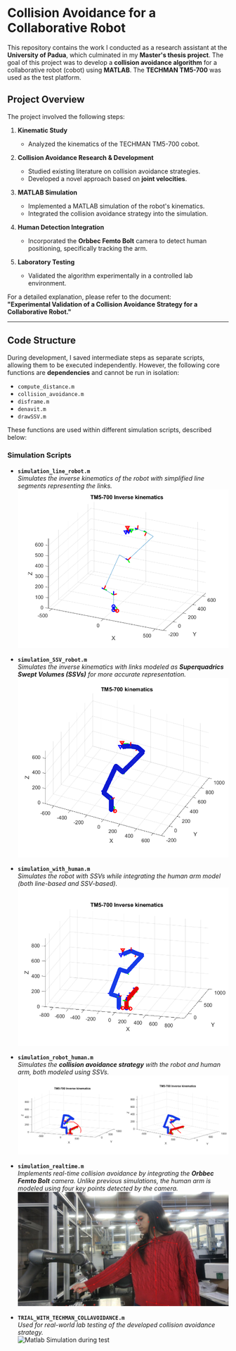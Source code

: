 # Collision Avoidance for a Collaborative Robot  

This repository contains the work I conducted as a research assistant at the **University of Padua**, which culminated in my **Master's thesis project**. The goal of this project was to develop a **collision avoidance algorithm** for a collaborative robot (cobot) using **MATLAB**. The **TECHMAN TM5-700** was used as the test platform.  

## Project Overview  

The project involved the following steps:  

1. **Kinematic Study**  
   - Analyzed the kinematics of the TECHMAN TM5-700 cobot.  
   
2. **Collision Avoidance Research & Development**  
   - Studied existing literature on collision avoidance strategies.  
   - Developed a novel approach based on **joint velocities**.  

3. **MATLAB Simulation**  
   - Implemented a MATLAB simulation of the robot's kinematics.  
   - Integrated the collision avoidance strategy into the simulation.  

4. **Human Detection Integration**  
   - Incorporated the **Orbbec Femto Bolt** camera to detect human positioning, specifically tracking the arm.  

5. **Laboratory Testing**  
   - Validated the algorithm experimentally in a controlled lab environment.  

For a detailed explanation, please refer to the document:  
**"Experimental Validation of a Collision Avoidance Strategy for a Collaborative Robot."**  

---

## Code Structure  

During development, I saved intermediate steps as separate scripts, allowing them to be executed independently. However, the following core functions are **dependencies** and cannot be run in isolation:  

- `compute_distance.m`  
- `collision_avoidance.m`  
- `disframe.m`  
- `denavit.m`  
- `drawSSV.m`  

These functions are used within different simulation scripts, described below:  

### **Simulation Scripts**  

- **`simulation_line_robot.m`**  
  *Simulates the inverse kinematics of the robot with simplified line segments representing the links.*  
    ![Robot Line Simulation](images/robot_line2.png)

- **`simulation_SSV_robot.m`**  
  *Simulates the inverse kinematics with links modeled as **Superquadrics Swept Volumes (SSVs)** for more accurate representation.*  
    ![Robot SSV Simulation](images/robot_ssv2.png)

- **`simulation_with_human.m`**  
  *Simulates the robot with SSVs while integrating the human arm model (both line-based and SSV-based).*  
    ![Robot Human Simulation](images/human_arm.png)

- **`simulation_robot_human.m`**  
  *Simulates the **collision avoidance strategy** with the robot and human arm, both modeled using SSVs.*  
    ![Simulation with and without Collision strategy](images/coll_merge.png)

- **`simulation_realtime.m`**  
  *Implements real-time collision avoidance by integrating the **Orbbec Femto Bolt** camera. Unlike previous simulations, the human arm is modeled using four key points detected by the camera.*  
    ![Collision strategy Simulation](images/body_track.jpg)

- **`TRIAL_WITH_TECHMAN_COLLAVOIDANCE.m`**  
  *Used for real-world lab testing of the developed collision avoidance strategy.*  
    ![Matlab Simulation during test](images/myes_trajs.jpg)



